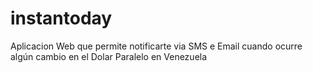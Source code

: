 # instantoday
Aplicacion Web que permite notificarte via SMS e Email cuando ocurre algún cambio en el Dolar Paralelo en Venezuela

